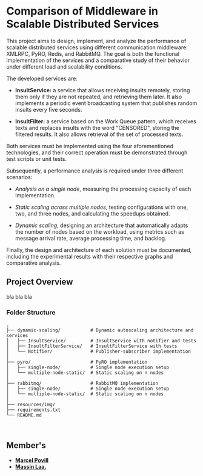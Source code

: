 # Comparison of Middleware in Scalable Distributed Services

This project aims to design, implement, and analyze the performance of scalable distributed services using different communication middleware: XMLRPC, PyRO, Redis, and RabbitMQ. The goal is both the functional implementation of the services and a comparative study of their behavior under different load and scalability conditions.

The developed services are:

- **InsultService:** a service that allows receiving insults remotely, storing them only if they are not repeated, and retrieving them later. It also implements a periodic event broadcasting system that publishes random insults every five seconds.

- **InsultFilter:** a service based on the Work Queue pattern, which receives texts and replaces insults with the word "CENSORED", storing the filtered results. It also allows retrieval of the set of processed texts.

Both services must be implemented using the four aforementioned technologies, and their correct operation must be demonstrated through test scripts or unit tests.

Subsequently, a performance analysis is required under three different scenarios:

- *Analysis on a single node*, measuring the processing capacity of each implementation.

- *Static scaling across multiple nodes*, testing configurations with one, two, and three nodes, and calculating the speedups obtained.

- *Dynamic scaling*, designing an architecture that automatically adapts the number of nodes based on the workload, using metrics such as message arrival rate, average processing time, and backlog.

Finally, the design and architecture of each solution must be documented, including the experimental results with their respective graphs and comparative analysis.


## Project Overview

bla bla bla

### Folder Structure

````
.
├── dynamic-scaling/           # Dynamic autoscaling architecture and services
│   ├── InsultService/         # InsultService with notifier and tests
│   ├── InsultFilterService/   # InsultFilterService with tests
│   └── Notifier/              # Publisher-subscriber implementation
│
├── pyro/                      # PyRO implementation
│   ├── single-node/           # Single node execution setup
│   └── multiple-node-static/  # Static scaling on n nodes
│
├── rabbitmq/                  # RabbitMQ implementation
│   ├── single-node/           # Single node execution setup
│   └── multiple-node-static/  # Static scaling on n nodes
│
├── resources/img/             
├── requirements.txt           
└── README.md                  

````
<br>

## Member's
- **[Marcel Povill](https://github.com/mboola)**
- **[Massin Laa.](https://github.com/massinlaaouaj)**

